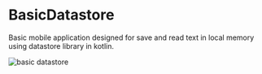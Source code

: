 # BasicDatastore
Basic mobile application designed for save and read text in local memory using datastore library in kotlin.


![basic datastore](https://user-images.githubusercontent.com/25510169/234380308-9dae15d9-2dff-4625-984c-79a969fdac1b.JPG)
